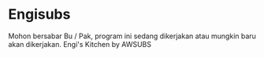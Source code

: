 # Engisubs
Mohon bersabar Bu / Pak, program ini sedang dikerjakan atau mungkin baru akan dikerjakan.
Engi's Kitchen by AWSUBS 
